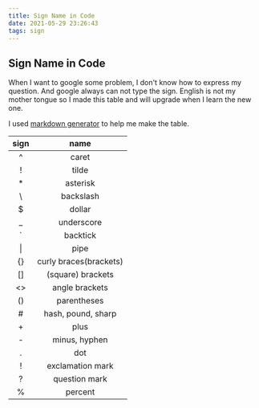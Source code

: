 ```yaml
---
title: Sign Name in Code
date: 2021-05-29 23:26:43
tags: sign
---
```


## Sign Name in Code

When I want to google some problem, I don't know how to express my question. And google always can not type the sign. English is not my mother tongue so I made this table and will upgrade when I learn the new one.

I used [markdown generator](https://www.tablesgenerator.com/markdown_tables) to help me make the table.

| sign |          name          |
| :--: | :--------------------: |
|  ^   |         caret          |
|  !   |         tilde          |
|  \*  |        asterisk        |
|  \   |       backslash        |
|  $   |         dollar         |
|  \_  |       underscore       |
|  `   |        backtick        |
|  \|  |          pipe          |
|  {}  | curly braces(brackets) |
|  []  |   (square) brackets    |
|  <>  |     angle brackets     |
|  ()  |      parentheses       |
|  #   |   hash, pound, sharp   |
|  +   |          plus          |
|  -   |     minus, hyphen      |
|  .   |          dot           |
|  !   |    exclamation mark    |
|  ?   |     question mark      |
|  %   |        percent         |
